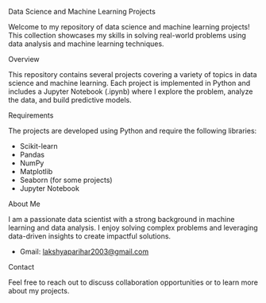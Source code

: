 Data Science and Machine Learning Projects

Welcome to my repository of data science and machine learning projects! This collection showcases my skills in solving real-world problems using data analysis and machine learning techniques.

Overview

This repository contains several projects covering a variety of topics in data science and machine learning. Each project is implemented in Python and includes a Jupyter Notebook (.ipynb) where I explore the problem, analyze the data, and build predictive models.

Requirements

The projects are developed using Python and require the following libraries:

- Scikit-learn
- Pandas
- NumPy
- Matplotlib
- Seaborn (for some projects)
- Jupyter Notebook

About Me

I am a passionate data scientist with a strong background in machine learning and data analysis. I enjoy solving complex problems and leveraging data-driven insights to create impactful solutions. 

- Gmail: lakshyaparihar2003@gmail.com

Contact

Feel free to reach out to discuss collaboration opportunities or to learn more about my projects.
